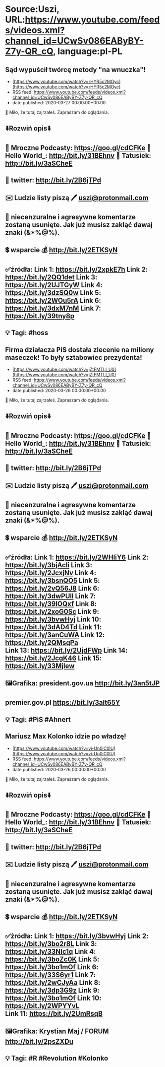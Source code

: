 # Source:Uszi, URL:https://www.youtube.com/feeds/videos.xml?channel_id=UCwSv086EAByBY-Z7y-QR_cQ, language:pl-PL

## Sąd wypuścił twórcę metody "na wnuczka"!
 - [https://www.youtube.com/watch?v=rHYR5c2MOyc](https://www.youtube.com/watch?v=rHYR5c2MOyc)
 - RSS feed: https://www.youtube.com/feeds/videos.xml?channel_id=UCwSv086EAByBY-Z7y-QR_cQ
 - date published: 2020-03-27 00:00:00+00:00

🤪 Miło, że tutaj zajrzałeś.  Zapraszam do oglądania.

⬇️Rozwiń opis⬇️
------------------------------------------------------------
👀 Mroczne Podcasty: https://goo.gl/cdCFKe
👀 Hello World_: http://bit.ly/31BEhnv
👀 Tatusiek: http://bit.ly/3aSCheE
------------------------------------------------------------
👀 twitter: http://bit.ly/2B6jTPd
------------------------------------------------------------
✉️ Ludzie listy piszą 
🖊️ uszi@protonmail.com
------------------------------------------------------------
👺 niecenzuralne i agresywne komentarze zostaną usunięte.  Jak już musisz zakląć dawaj znaki (&*%@%).
------------------------------------------------------------
💲 wsparcie
💰 http://bit.ly/2ETKSyN
------------------------------------------------------------
✅źródła:
Link 1:                   https://bit.ly/2xpkE7h
Link 2:                   https://bit.ly/2QQ1det
Link 3:                   https://bit.ly/2UJTGyW
Link 4:                   https://bit.ly/3dzSQ0w
Link 5:                   https://bit.ly/2WOu5rA
Link 6:                   https://bit.ly/3dxM7nM
Link 7:                   https://bit.ly/39tny8p
---------------------------------------------------------------
💡 Tagi: #hoss
--------------------------------------------------------------

## Firma działacza PiS dostała zlecenie na miliony maseczek! To były sztabowiec prezydenta!
 - [https://www.youtube.com/watch?v=jZtFMTLI_U0](https://www.youtube.com/watch?v=jZtFMTLI_U0)
 - RSS feed: https://www.youtube.com/feeds/videos.xml?channel_id=UCwSv086EAByBY-Z7y-QR_cQ
 - date published: 2020-03-26 00:00:00+00:00

🤪 Miło, że tutaj zajrzałeś.  Zapraszam do oglądania.

⬇️Rozwiń opis⬇️
------------------------------------------------------------
👀 Mroczne Podcasty: https://goo.gl/cdCFKe
👀 Hello World_: http://bit.ly/31BEhnv
👀 Tatusiek: http://bit.ly/3aSCheE
------------------------------------------------------------
👀 twitter: http://bit.ly/2B6jTPd
------------------------------------------------------------
✉️ Ludzie listy piszą 
🖊️ uszi@protonmail.com
------------------------------------------------------------
👺 niecenzuralne i agresywne komentarze zostaną usunięte.  Jak już musisz zakląć dawaj znaki (&*%@%).
------------------------------------------------------------
💲 wsparcie
💰 http://bit.ly/2ETKSyN
------------------------------------------------------------
✅źródła:
Link 1:                   https://bit.ly/2WHliY6
Link 2:                   https://bit.ly/3bjAcIi
Link 3:                   https://bit.ly/2JcxjNv
Link 4:                   https://bit.ly/3bsnQO5
Link 5:                   https://bit.ly/2vQ56J8
Link 6:                   https://bit.ly/3dwPUll
Link 7:                   https://bit.ly/39lOQxf
Link 8:                   https://bit.ly/2xoG0Sc
Link 9:                   https://bit.ly/3bvwHyj
Link 10:                 https://bit.ly/3dAD4Td
Link 11:                 https://bit.ly/3anCuWA
Link 12:                 https://bit.ly/2QMsqPa  
Link 13:                 https://bit.ly/2UjdFWp 
Link 14:                 https://bit.ly/2JcgK46
Link 15:                 https://bit.ly/33Mjlew                     
---------------------------------------------------------------
🖼Grafika: 
president.gov.ua
http://bit.ly/3an5tJP
---
premier.gov.pl
https://bit.ly/3alt65Y
-------------------------------------------------------------
💡 Tagi: #PiS #Ahnert
--------------------------------------------------------------

## Mariusz Max Kolonko idzie po władzę!
 - [https://www.youtube.com/watch?v=vi-Un0iC0IU](https://www.youtube.com/watch?v=vi-Un0iC0IU)
 - RSS feed: https://www.youtube.com/feeds/videos.xml?channel_id=UCwSv086EAByBY-Z7y-QR_cQ
 - date published: 2020-03-26 00:00:00+00:00

🤪 Miło, że tutaj zajrzałeś.  Zapraszam do oglądania.

⬇️Rozwiń opis⬇️
------------------------------------------------------------
👀 Mroczne Podcasty: https://goo.gl/cdCFKe
👀 Hello World_: http://bit.ly/31BEhnv
👀 Tatusiek: http://bit.ly/3aSCheE
------------------------------------------------------------
👀 twitter: http://bit.ly/2B6jTPd
------------------------------------------------------------
✉️ Ludzie listy piszą 
🖊️ uszi@protonmail.com
------------------------------------------------------------
👺 niecenzuralne i agresywne komentarze zostaną usunięte.  Jak już musisz zakląć dawaj znaki (&*%@%).
------------------------------------------------------------
💲 wsparcie
💰 http://bit.ly/2ETKSyN
------------------------------------------------------------
✅źródła:
Link 1:                   https://bit.ly/3bvwHyj
Link 2:                   https://bit.ly/3bo2r8L
Link 3:                   https://bit.ly/33NIc1q
Link 4:                   https://bit.ly/3boZc0K
Link 5:                   https://bit.ly/3bo1mOf
Link 6:                   https://bit.ly/33S6yr1
Link 7:                   https://bit.ly/2wCJyAa
Link 8:                   https://bit.ly/3dp3G9z
Link 9:                   https://bit.ly/3bo1mOf
Link 10:                 https://bit.ly/2WPYYvL   
Link 11:                 https://bit.ly/2UmRsqB               
---------------------------------------------------------------
🖼Grafika: 
Krystian Maj / FORUM
http://bit.ly/2psZXDu
-------------------------------------------------------------
💡 Tagi: #R #Revolution #Kolonko
--------------------------------------------------------------

